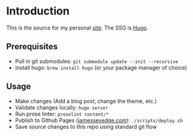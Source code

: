 # Introduction

This is the source for my personal [site](https://jamessevedge.com).  The SSG is [Hugo](https://gohugo.io).

## Prerequisites

- Pull in git submodules: `git submodule update --init --recursive`
- Install hugo: `brew install hugo` (or your package manager of choice)

## Usage

- Make changes (Add a blog post, change the theme, etc.)
- Validate changes locally: `hugo server`
- Run prose linter: `proselint content/*`
- Publish to Github Pages ([jamessevedge.com](https://jamessevedge.com)): `./scripts/deploy.sh`
- Save source changes to this repo using standard git flow


